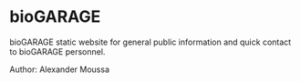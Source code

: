 # bioGARAGE
bioGARAGE static website for general public information and
quick contact to bioGARAGE personnel.

Author: Alexander Moussa
